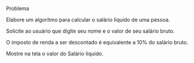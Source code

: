 Problema

Elabore um algoritmo para calcular o salário líquido de uma pessoa.

Solicite ao usuário que digite seu nome e o valor de seu salário bruto.

O imposto de renda a ser descontado é equivalente a 10% do salário bruto.

Mostre na tela o valor do Salário líquido.
